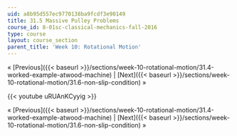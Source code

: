 ```yaml
---
uid: a8b95d557ec9770138ba9fcdf3e90149
title: 31.5 Massive Pulley Problems
course_id: 8-01sc-classical-mechanics-fall-2016
type: course
layout: course_section
parent_title: 'Week 10: Rotational Motion'
---
```


« [Previous]({{< baseurl >}}/sections/week-10-rotational-motion/31.4-worked-example-atwood-machine) | [Next]({{< baseurl >}}/sections/week-10-rotational-motion/31.6-non-slip-condition) »

{{< youtube uRUAnKCyyig >}}

« [Previous]({{< baseurl >}}/sections/week-10-rotational-motion/31.4-worked-example-atwood-machine) | [Next]({{< baseurl >}}/sections/week-10-rotational-motion/31.6-non-slip-condition) »